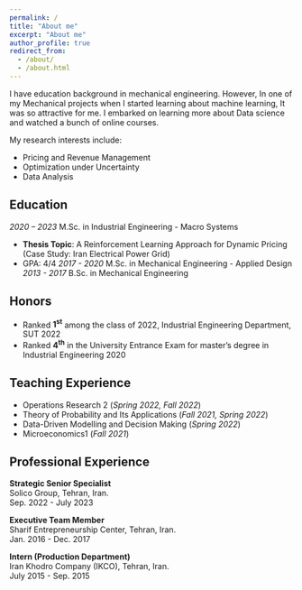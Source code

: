 ```yaml
---
permalink: /
title: "About me"
excerpt: "About me"
author_profile: true
redirect_from: 
  - /about/
  - /about.html
---
```


I have education background in mechanical engineering. However, In one of my Mechanical projects when I started learning about machine learning, It was so attractive for me. I embarked on learning more about Data science and watched a bunch of online courses. 

My research interests include:
- Pricing and Revenue Management
- Optimization under Uncertainty
- Data Analysis

Education
------
_2020 – 2023_ M.Sc. in Industrial Engineering - Macro Systems <br />
- **Thesis Topic**: A Reinforcement Learning Approach for Dynamic Pricing (Case Study: Iran Electrical Power Grid)<br />
- GPA: 4/4
_2017 - 2020_ M.Sc. in Mechanical Engineering - Applied Design<br />
_2013 - 2017_ B.Sc. in Mechanical Engineering

Honors
------
- Ranked **1<sup>st</sup>** among the class of 2022, Industrial Engineering Department, SUT 2022
- Ranked **4<sup>th</sup>** in the University Entrance Exam for master’s degree in Industrial Engineering 2020

Teaching Experience 
------
- Operations Research 2  (_Spring 2022, Fall 2022_)
- Theory of Probability and Its Applications  (_Fall 2021, Spring 2022_)
- Data-Driven Modelling and Decision Making  (_Spring 2022_)
- Microeconomics1 (_Fall 2021_)

Professional Experience 
------
**Strategic Senior Specialist**<br />
  Solico Group, Tehran, Iran.<br />
  Sep. 2022 - July 2023
  
**Executive Team Member**<br />
Sharif Entrepreneurship Center, Tehran, Iran.<br />
Jan. 2016 - Dec. 2017

**Intern (Production Department)**<br />
Iran Khodro Company (IKCO), Tehran, Iran.<br />
July 2015 - Sep. 2015
